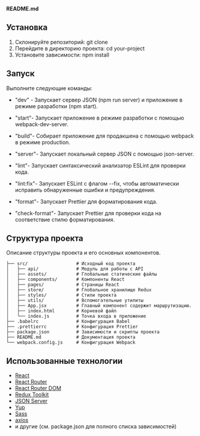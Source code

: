 **README.md**

## Установка

1. Склонируйте репозиторий: git clone  <repository-url>
2. Перейдите в директорию проекта: cd your-project
3. Установите зависимости: npm install

## Запуск

Выполните следующие команды:

- "dev" - Запускает сервер JSON (npm run server) и приложение в режиме разработки (npm start).

- "start"- Запускает приложение в режиме разработки с помощью webpack-dev-server.

- "build"- Собирает  приложение для продакшена с помощью webpack в режиме production.

- "server"- Запускает локальный сервер JSON с помощью json-server.

- "lint"- Запускает синтаксический анализатор ESLint для проверки  кода.

- "lint:fix"- Запускает ESLint с флагом --fix, чтобы автоматически исправить обнаруженные ошибки и предупреждения.

- "format"- Запускает Prettier для форматирования  кода.

- "check-format"- Запускает Prettier для проверки кода на соответствие стилю форматирования.

## Структура проекта

Описание структуры проекта и его основных компонентов.

```
├── src/                  # Исходный код проекта
│   ├── api/              # Модуль для работы с API
│   ├── assets/           # Глобальные статические файлы
│   ├── components/       # Компоненты React
│   ├── pages/            # Страницы React
│   ├── store/            # Глобальное хранилище Redux
│   ├── styles/           # Стили проекта
│   ├── utils/            # Вспомогательные утилиты
│   ├── App.jsx           # Главный компонент содержит маршрутизацию.
│   ├── index.html        # Корневой файл
│   └── index.js          # Точка входа в приложение
├── .babelrc              # Конфигурация Babel
├── .prettierrc           # Конфигурация Prettier
├── package.json          # Зависимости и скрипты проекта
├── README.md             # Документация проекта
└── webpack.config.js     # Конфигурация Webpack
```

## Использованные технологии

- [React](https://reactjs.org/)
- [React Router](https://reactrouter.com/)
- [React Router DOM](https://reactrouter.com/web/guides/quick-start)
- [Redux Toolkit](https://redux-toolkit.js.org/)
- [JSON Server](https://github.com/typicode/json-server)
- [Yup](https://github.com/jquense/yup)
- [Sass](https://github.com/jquense/yup](https://sass-lang.com/))
- [axios](https://github.com/jquense/yup](https://sass-lang.com/)](https://axios-http.com/docs/intro))
- и другие (см. package.json для полного списка зависимостей)

